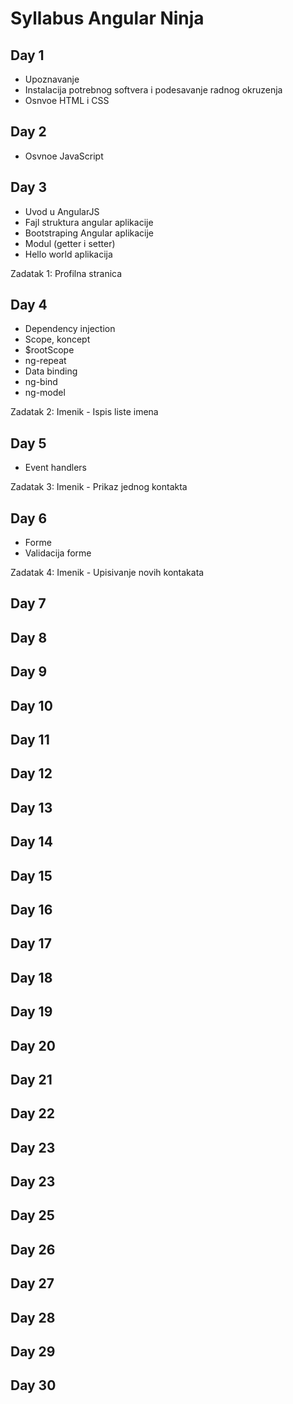 # Syllabus Angular Ninja

## Day 1

* Upoznavanje
* Instalacija potrebnog softvera i podesavanje radnog okruzenja
* Osnvoe HTML i CSS

## Day 2

* Osvnoe JavaScript

## Day 3

* Uvod u AngularJS
* Fajl struktura angular aplikacije
* Bootstraping Angular aplikacije
* Modul (getter i setter)
* Hello world aplikacija

Zadatak 1: Profilna stranica

## Day 4

* Dependency injection
* Scope, koncept
* $rootScope
* ng-repeat
* Data binding
* ng-bind
* ng-model

Zadatak 2: Imenik - Ispis liste imena

## Day 5

* Event handlers

Zadatak 3: Imenik - Prikaz jednog kontakta

## Day 6

* Forme
* Validacija forme

Zadatak 4: Imenik - Upisivanje novih kontakata

## Day 7
## Day 8
## Day 9
## Day 10
## Day 11
## Day 12
## Day 13
## Day 14
## Day 15
## Day 16
## Day 17
## Day 18
## Day 19
## Day 20
## Day 21
## Day 22
## Day 23
## Day 23
## Day 25
## Day 26
## Day 27
## Day 28
## Day 29
## Day 30
